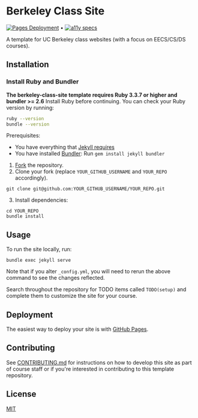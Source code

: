 # Berkeley Class Site

[![Pages Deployment](https://github.com/berkeley-cdss/berkeley-class-site/actions/workflows/jekyll.yml/badge.svg)](https://github.com/berkeley-cdss/berkeley-class-site/actions/workflows/jekyll.yml) •
[![a11y specs](https://github.com/berkeley-cdss/berkeley-class-site/actions/workflows/rspec.yml/badge.svg)](https://github.com/berkeley-cdss/berkeley-class-site/actions/workflows/rspec.yml)

A template for UC Berkeley class websites (with a focus on EECS/CS/DS courses).

## Installation

### Install Ruby and Bundler
**The berkeley-class-site template requires Ruby 3.3.7 or higher and bundler >= 2.6**
Install Ruby before continuing. You can check your Ruby version by running:

```bash
ruby --version
bundle --version
```

Prerequisites:

- You have everything that [Jekyll requires](https://jekyllrb.com/docs/installation/)
- You have installed [Bundler](https://bundler.io/): Run `gem install jekyll bundler`

1. [Fork](https://github.com/berkeley-eecs/berkeley-class-site/fork) the repository.
2. Clone your fork (replace `YOUR_GITHUB_USERNAME` and `YOUR_REPO` accordingly).
```
git clone git@github.com:YOUR_GITHUB_USERNAME/YOUR_REPO.git
```
3. Install dependencies:

```
cd YOUR_REPO
bundle install
```

## Usage

To run the site locally, run:

```
bundle exec jekyll serve
```

Note that if you alter `_config.yml`, you will need to rerun the above command to see the changes reflected.

Search throughout the repository for TODO items called `TODO(setup)` and complete them to customize the site for your course.

## Deployment

The easiest way to deploy your site is with [GitHub Pages](https://docs.github.com/en/pages/setting-up-a-github-pages-site-with-jekyll/about-github-pages-and-jekyll).

## Contributing

See [CONTRIBUTING.md](.github/CONTRIBUTING.md) for instructions on how to develop this site as part of course staff or if you're interested in contributing to this template repository.

## License

[MIT](LICENSE)
